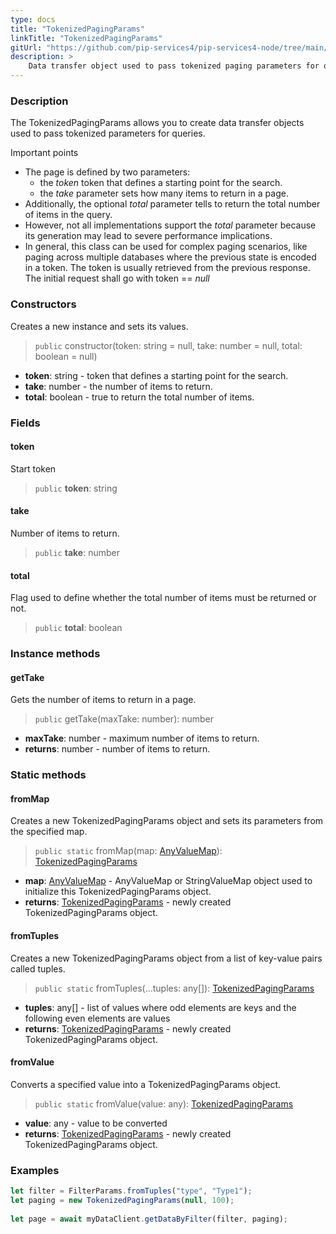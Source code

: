 ```yaml
---
type: docs
title: "TokenizedPagingParams"
linkTitle: "TokenizedPagingParams"
gitUrl: "https://github.com/pip-services4/pip-services4-node/tree/main/pip-services4-commons-node"
description: > 
    Data transfer object used to pass tokenized paging parameters for queries. 
---
```


### Description

The TokenizedPagingParams allows you to create data transfer objects used to pass tokenized parameters for queries.

Important points

- The page is defined by two parameters:
    - the *token* token that defines a starting point for the search.
    - the *take* parameter sets how many items to return in a page.
- Additionally, the optional *total* parameter tells to return the total number of items in the query.
- However, not all implementations support the *total* parameter because its generation may lead to severe performance implications.
- In general, this class can be used for complex paging scenarios, like paging across multiple databases where the previous state is encoded in a token. The token is usually retrieved from the previous response. The initial request shall go with token == *null*

### Constructors
Creates a new instance and sets its values.

> `public` constructor(token: string = null, take: number = null, total: boolean = null)
- **token**: string - token that defines a starting point for the search.
- **take**: number - the number of items to return. 
- **total**: boolean - true to return the total number of items.


### Fields

<span class="hide-title-link">

#### token
Start token
> `public` **token**: string

#### take
Number of items to return.
> `public` **take**: number

#### total
Flag used to define whether the total number of items must be returned or not.
> `public` **total**: boolean

</span>


### Instance methods

#### getTake
Gets the number of items to return in a page.

> `public` getTake(maxTake: number): number

- **maxTake**: number - maximum number of items to return.
- **returns**: number - number of items to return.

### Static methods

#### fromMap
Creates a new TokenizedPagingParams object and sets its parameters from the specified map.

> `public static` fromMap(map: [AnyValueMap](../any_value_map)): [TokenizedPagingParams]()

- **map**: [AnyValueMap](../any_value_map) - AnyValueMap or StringValueMap object used to initialize this TokenizedPagingParams object.
- **returns**: [TokenizedPagingParams]() - newly created TokenizedPagingParams object.


#### fromTuples
Creates a new TokenizedPagingParams object from a list of key-value pairs called tuples.

> `public static` fromTuples(...tuples: any[]): [TokenizedPagingParams]()

- **tuples**: any[] - list of values where odd elements are keys and the following even elements are values
- **returns**: [TokenizedPagingParams]() - newly created TokenizedPagingParams object.


#### fromValue
Converts a specified value into a TokenizedPagingParams object.

> `public static` fromValue(value: any): [TokenizedPagingParams]()

- **value**: any - value to be converted
- **returns**: [TokenizedPagingParams]() - newly created TokenizedPagingParams object.

### Examples

```typescript
let filter = FilterParams.fromTuples("type", "Type1");
let paging = new TokenizedPagingParams(null, 100);
     
let page = await myDataClient.getDataByFilter(filter, paging);
```
